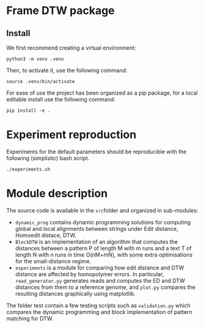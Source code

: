 # Frame DTW package

## Install

We first recommend creating a virtual environment:
```
python3 -m venv .venv
```
Then, to activate it, use the following command:
```
source .venv/bin/activate
```

For ease of use the project has been organized as a pip package, for a local editable install use the following command:

```
pip install -e .
```

# Experiment reproduction

Experiments for the default parameters should be reproducible with the following (simplistic) bash script.

```
./experiments.sh
```

# Module description

The source code is available in the `src`folder and organized in sub-modules:
* `dynamic_prog` contains dynamic programming solutions for computing global and local alignments between strings under Edit distance, Homoedit distace, DTW.
* `BlockDTW` is an implementation of an algorithm that computes the distances between a pattern P of length M with m runs and a text T of length N with n runs in time O(nM+mN), with some extra optimisations for the small-distance regime.  
* `experiments` is a module for comparing how edit distance and DTW distance are affected by homopolymer errors. In particular, `read_generator.py` generates reads and computes the ED and DTW distances from them to a reference genome, and `plot.py` compares the resulting distances graphically using matplotlib.

The folder test contain a few testing scripts such as `validation.py` which compares the dynamic programming and block implementation of pattern matching for DTW.
